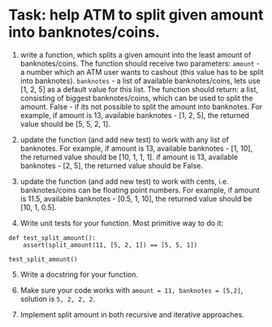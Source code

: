 # Task: help ATM to split given amount into banknotes/coins.
1. write a function, which splits a given amount into the least amount of banknotes/coins.
  The function should receive two parameters:
    `amount` - a number which an ATM user wants to cashout (this value has to be split into banknotes).
    `banknotes` - a list of available banknotes/coins, lets use [1, 2, 5] as a default value for this list.
  The function should return:
    a list, consisting of biggest banknotes/coins, which can be used to split the amount.
    False - if its not possible to split the amount into banknotes.
  For example,
    if amount is 13, available banknotes - [1, 2, 5], the returned value should be [5, 5, 2, 1].

2. update the function (and add new test) to work with any list of banknotes.
  For example,
    if amount is 13, available banknotes - [1, 10], the returned value should be [10, 1, 1, 1].
    if amount is 13, available banknotes - [2, 5], the returned value should be False.

3. update the function (and add new test) to work with cents, i.e. banknotes/coins can be floating point numbers.
  For example,
    if amount is 11.5, available banknotes - [0.5, 1, 10], the returned value should be [10, 1, 0.5].

4. Write unit tests for your function. Most primitive way to do it:

```
def test_split_amount():
    assert(split_amount(11, [5, 2, 1]) == [5, 5, 1])

test_split_amount()
```

5. Write a docstring for your function.

6. Make sure your code works with `amount = 11, banknotes = [5,2]`, solution is `5, 2, 2, 2`.

7. Implement split amount in both recursive and iterative approaches.
